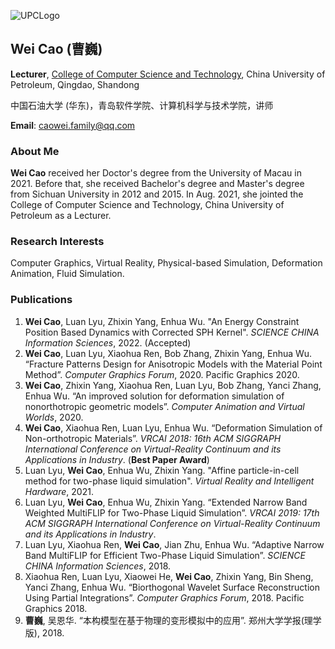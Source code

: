 ![UPCLogo](https://user-images.githubusercontent.com/40993176/163389113-c874cf03-9e2f-435d-babd-32e3c4c04a6f.png)
## Wei Cao (曹巍)
**Lecturer**, 
[College of Computer Science and Technology](http://computer.upc.edu.cn/), China University of Petroleum, Qingdao, Shandong

中国石油大学 (华东)，青岛软件学院、计算机科学与技术学院，讲师

**Email**: caowei.family@qq.com

### About Me

**Wei Cao** received her Doctor's degree from the University of Macau in 2021. Before that, she received Bachelor's degree and Master's degree from Sichuan University in 2012 and 2015. In Aug. 2021, she jointed the College of Computer Science and Technology, China University of Petroleum as a Lecturer.

### Research Interests

Computer Graphics, Virtual Reality, Physical-based Simulation, Deformation Animation, Fluid Simulation.

### Publications

1. **Wei Cao**, Luan Lyu, Zhixin Yang, Enhua Wu. "An Energy Constraint Position Based Dynamics with Corrected SPH Kernel". _SCIENCE CHINA Information Sciences_, 2022. (Accepted)
2. **Wei Cao**, Luan Lyu, Xiaohua Ren, Bob Zhang, Zhixin Yang, Enhua Wu. “Fracture Patterns Design for Anisotropic Models with the Material Point Method”. _Computer Graphics Forum_, 2020. Pacific Graphics 2020.
3. **Wei Cao**, Zhixin Yang, Xiaohua Ren, Luan Lyu, Bob Zhang, Yanci Zhang, Enhua Wu. “An improved solution for deformation simulation of nonorthotropic geometric models”. _Computer Animation and Virtual Worlds_, 2020.
4. **Wei Cao**, Xiaohua Ren, Luan Lyu, Enhua Wu. “Deformation Simulation of Non-orthotropic Materials”. _VRCAI 2018: 16th ACM SIGGRAPH International Conference on Virtual-Reality Continuum and its Applications in Industry_. (**Best Paper Award**)
5. Luan Lyu, **Wei Cao**, Enhua Wu, Zhixin Yang. "Affine particle-in-cell method for two-phase liquid simulation". _Virtual Reality and Intelligent Hardware_, 2021.
6. Luan Lyu, **Wei Cao**, Enhua Wu, Zhixin Yang. “Extended Narrow Band Weighted MultiFLIP for Two-Phase Liquid Simulation”. _VRCAI 2019: 17th ACM SIGGRAPH International Conference on Virtual-Reality Continuum and its Applications in Industry_.
7. Luan Lyu, Xiaohua Ren, **Wei Cao**, Jian Zhu, Enhua Wu. “Adaptive Narrow Band MultiFLIP for Efficient Two-Phase Liquid Simulation”. _SCIENCE CHINA Information Sciences_, 2018.
8. Xiaohua Ren, Luan Lyu, Xiaowei He, **Wei Cao**, Zhixin Yang, Bin Sheng, Yanci Zhang, Enhua Wu. “Biorthogonal Wavelet Surface Reconstruction Using Partial Integrations”. _Computer Graphics Forum_, 2018. Pacific Graphics 2018.
9. **曹巍**, 吴恩华. “本构模型在基于物理的变形模拟中的应用”. 郑州大学学报(理学版), 2018.

